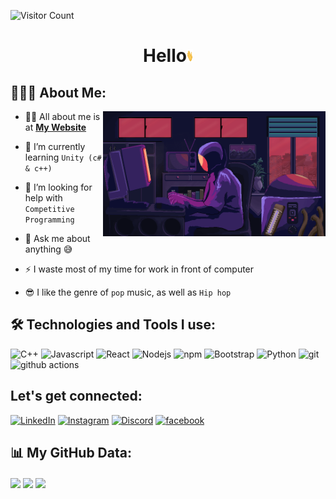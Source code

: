 ![Visitor Count](https://profile-counter.glitch.me/3ayel-dev/count.svg)

<h1 align="center">Hello<img src="https://raw.githubusercontent.com/ABSphreak/ABSphreak/master/gifs/Hi.gif" width="10px" height="20px"></h1>

## 👨🏻‍💻 About Me:

<img  src="./3ayel-dev.gif" height="200px" align="right" />

- 🙋‍♂️ All about me is at **[My Website](https://google.com/)**

- 🌱 I’m currently learning `Unity (c# & c++)`

- 🤔 I’m looking for help with `Competitive Programming`

- 💬 Ask me about anything :sweat_smile:

- ⚡ I waste most of my time for work in front of computer

- 😎 I like the genre of `pop` music, as well as `Hip hop`

## 🛠️ Technologies and Tools I use:

<p>
<img alt="C++" src="https://img.shields.io/badge/C%2B%2B-00599C?style=for-the-badge&logo=c%2B%2B&logoColor=white" height="25px"/>
<img alt="Javascript" src="https://img.shields.io/badge/JavaScript-323330?style=for-the-badge&logo=javascript&logoColor=F7DF1E"  height="25px"/>
<img alt="React" src="https://img.shields.io/badge/React-20232A?style=for-the-badge&logo=react&logoColor=61DAFB" height="25px"/>
<img alt="Nodejs" src="https://img.shields.io/badge/-Nodejs-43853d?style=flat-square&logo=Node.js&logoColor=white"  height="25px"/>
<img alt="npm" src="https://img.shields.io/badge/NPM-%23000000.svg?style=for-the-badge&logo=npm&logoColor=white" height="25px"/>
<img alt="Bootstrap" src="https://img.shields.io/badge/Bootstrap-563D7C?style=for-the-badge&logo=bootstrap&logoColor=white" height="25px"/>
<img alt="Python" src="https://img.shields.io/badge/Python-14354C?style=for-the-badge&logo=python&logoColor=white" height="25px"/>
<img alt="git" src="https://img.shields.io/badge/-Git-F05032?style=flat-square&logo=git&logoColor=white" height="25px"/>
<img alt="github actions" src="https://img.shields.io/badge/-Github_Actions-2088FF?style=flat-square&logo=github-actions&logoColor=white" height="25px"/>
</p>

## Let's get connected:

<p><a href="https://www.linkedin.com/in/3ayel-%E1%83%A6-78193b263/" target="_blank"><img alt="LinkedIn" src="https://img.shields.io/badge/linkedin-%230077B5.svg?&style=for-the-badge&logo=linkedin&logoColor=white"  height="30px"/></a> <a href="https://www.instagram.com/3a_yeel/" target="_blank"><img alt="Instagram" src="https://img.shields.io/badge/Instagram-E4405F?style=for-the-badge&logo=instagram&logoColor=white"  height="30px"/></a> <a href="https://discord.com/invite/aUhYgfasmw" target="_blank"><img alt="Discord" src="https://img.shields.io/badge/discord-%230077B5.svg?&style=for-the-badge&logo=discord&logoColor=white"  height="30px"/></a> <a href="https://web.facebook.com/Im3ayel/" target="_blank"><img alt="facebook" src="https://img.shields.io/badge/facebook-%230077B5.svg?&style=for-the-badge&logo=facebook&logoColor=white"  height="30px"/></a>
</p>

## 📊 My GitHub Data:


  <img align="center" src="https://github-readme-stats.vercel.app/api?username=3ayel-dev&show_icons=true&theme=radical" />
  <img align="center" src="https://github-readme-stats.vercel.app/api/top-langs/?username=3ayel-dev&layout=compact&theme=radical" />
  <img align="center" src="https://github-readme-streak-stats.herokuapp.com/?user=3ayel-dev&layout=compact&theme=radical"  />
  
